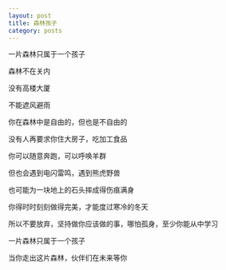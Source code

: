 ```yaml
---
layout: post
title: 森林孩子
category: posts
---
```


一片森林只属于一个孩子

森林不在关内

没有高楼大厦

不能遮风避雨

你在森林中是自由的，但也是不自由的

没有人再要求你住大房子，吃加工食品

你可以随意奔跑，可以呼唤羊群

但也会遇到电闪雷鸣，遇到熊虎野兽

也可能为一块地上的石头摔成得伤痕满身

你得时时刻刻做得完美，才能度过寒冷的冬天

所以不要放弃，坚持做你应该做的事，哪怕孤身，至少你能从中学习

一片森林只属于一个孩子

当你走出这片森林，伙伴们在未来等你
